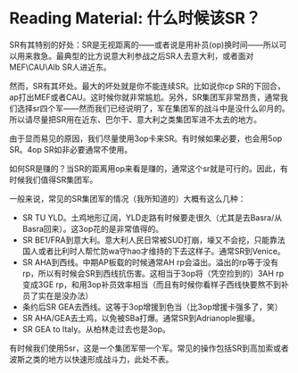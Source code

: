 # Reading Material: 什么时候该SR？

SR有其特别的好处：SR是无视距离的——或者说是用补员(op)换时间——所以可以用来救急。最典型的比方说意大利参战之后SR人去意大利，或者面对MEF\CAU\Alb SR人进近东。

然而，SR有其坏处。最大的坏处就是你不能连续SR。比如说你cp SR的下回合，ap打出MEF或者CAU。这时候你就非常尴尬。另外，SR集团军非常昂贵，通常我们选择sr四个军——然而我们已经说明了，军在集团军的战斗中是没什么卯月的。所以请尽量把SR用在近东、巴尔干、意大利之类集团军进不太去的地方。

由于显而易见的原因，我们尽量使用3op卡来SR。有时候如果必要，也会用5op SR。4op SR如非必要通常不使用。

如何SR是赚的？当SR的距离用op来看是赚的，通常这个sr就是可行的。因此，有时候我们值得SR集团军。

一般来说，常见的SR集团军的情况（我所知道的）大概有这么几种：

* SR TU YLD。土鸡地形辽阔，YLD走路有时候要走很久（尤其是去Basra/从Basra回来）。这3op花的是非常值得的。
* SR BE1/FRA到意大利。意大利人民日常被SUD打崩，壕又不会挖，只能靠法国人或者比利时人帮忙防wa守hao才维持的下去这样子。通常SR到Venice。
* SR AHA到西线。中期AP板载的时候通常AH rp会溢出。溢出的rp等于没有rp，所以有时候会SR到西线抗伤害。这相当于3op将（凭空捡到的）3AH rp变成3GE rp，和用3op补员效率相当（而且有时候你看样子西线快要熬不到补员了实在是没办法）
* 条约后SR GEA去西线。这等于3op增援到色当（比3op增援卡强多了，笑）
* SR AHA/GEA去土鸡，以免被SBa打爆。通常SR到Adrianople掘壕。
* SR GEA to Italy。从柏林走过去也是3op。

有时候我们使用5sr，这是一个集团军带一个军。常见的操作包括SR到高加索或者波斯之类的地方以快速形成战斗力，此处不表。
